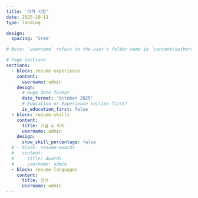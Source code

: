 ```yaml
---
title: '이력 사항'
date: 2025-10-11
type: landing

design:
  spacing: '5rem'

# Note: `username` refers to the user's folder name in `content/authors/`

# Page sections
sections:
  - block: resume-experience
    content:
      username: admin
    design:
      # Hugo date format
      date_format: 'October 2025'
      # Education or Experience section first?
      is_education_first: false
  - block: resume-skills
    content:
      title: 기술 & 취미
      username: admin
    design:
      show_skill_percentage: false
  # - block: resume-awards
  #   content:
  #     title: Awards
  #     username: admin
  - block: resume-languages
    content:
      title: 언어
      username: admin
---
```

